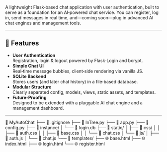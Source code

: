 A lightweight Flask‑based chat application with user authentication,
built to serve as a foundation for an AI‑powered chat service.
You can register, log in, send messages in real time,
and—coming soon—plug in advanced AI chat engines and management tools.

---

## 🚀 Features

- **User Authentication**  
  Registration, login & logout powered by Flask‑Login and bcrypt.
- **Simple Chat UI**  
  Real‑time message bubbles, client‑side rendering via vanilla JS.
- **SQLite Backend**  
  Stores users (and later chat history) in a file‑based database.
- **Modular Structure**  
  Clearly separated config, models, views, static assets, and templates.
- **Future‑Proofing**  
  Designed to be extended with a pluggable AI chat engine and a management dashboard.

---
📂 MyAutoChat
├── 📝 .gitignore
├── 🐍 InTree.py
├── 🐍 app.py
├── 🐍 config.py
├── 📂 instance/
│   └── 💾 login.db
├── 📂 static/
│   ├── 📂 css/
│   │   ├── 🎨 auth.css
│   │   ├── 🎨 base.css
│   │   └── 🎨 chat.css
│   └── 📂 js/
│       ├── 📜 auth.js
│       └── 📜 chat.js
└── 📂 templates/
    ├── 🌐 base.html
    ├── 🌐 index.html
    ├── 🌐 login.html
    └── 🌐 register.html
